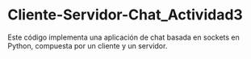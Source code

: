 # Cliente-Servidor-Chat_Actividad3
 Este código implementa una aplicación de chat basada en sockets en Python, compuesta por un cliente y un servidor.
